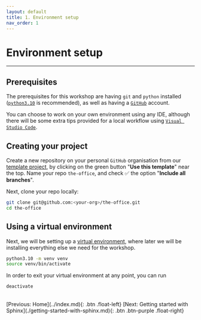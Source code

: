 ```yaml
---
layout: default
title: 1. Environment setup
nav_order: 1
---
```


# Environment setup

---

## Prerequisites

The prerequisites for this workshop are having `git` and `python` installed
([`python3.10`](https://www.python.org/downloads/) is recommended), as well as having a
[`GitHub`](https://github.com/) account.

You can choose to work on your own environment using any IDE, although there will be some extra
tips provided for a local workflow using [`Visual Studio Code`](https://code.visualstudio.com/).

## Creating your project

Create a new repository on your personal `GitHub` organisation from our
[template project](https://github.com/aelsayed95/the-office), by clicking on the green button
"**Use this template**" near the top. Name your repo `the-office`, and check ✅ the option
"**Include all branches**".

Next, clone your repo locally:

```sh
git clone git@github.com:<your-org>/the-office.git
cd the-office
```

## Using a virtual environment

Next, we will be setting up a [virtual environment](https://docs.python.org/3/tutorial/venv.html),
where later we will be installing everything else we need for the workshop.

```sh
python3.10 -m venv venv
source venv/bin/activate
```

In order to exit your virtual environment at any point, you can run

```sh
deactivate
```

<br />
[Previous: Home](../index.md){: .btn .float-left}
[Next: Getting started with Sphinx](./getting-started-with-sphinx.md){: .btn .btn-purple .float-right}
<br />
